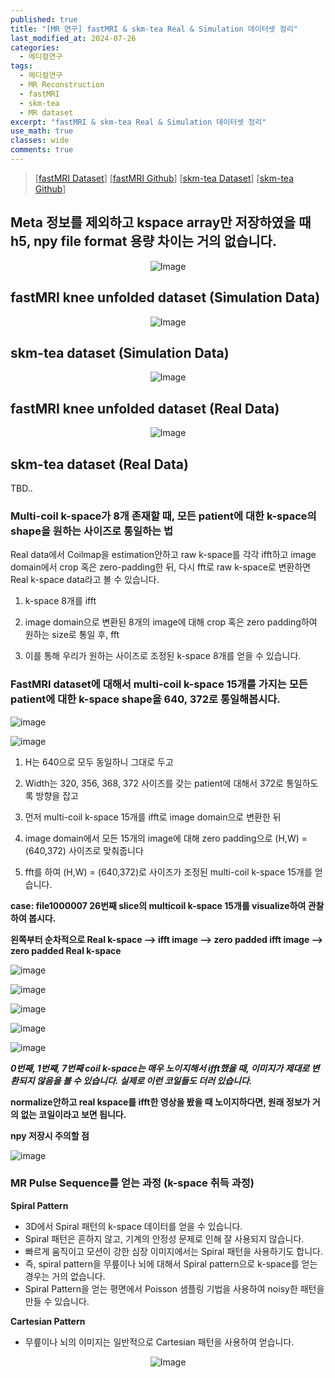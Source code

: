 ```yaml
---
published: true
title: "[MR 연구] fastMRI & skm-tea Real & Simulation 데이터셋 정리"
last_modified_at: 2024-07-26
categories:
  - 메디컬연구
tags:
  - 메디컬연구
  - MR Reconstruction
  - fastMRI
  - skm-tea
  - MR dataset
excerpt: "fastMRI & skm-tea Real & Simulation 데이터셋 정리"
use_math: true
classes: wide
comments: true
---
```


> [[fastMRI Dataset](https://fastmri.med.nyu.edu/)] [[fastMRI Github](https://github.com/facebookresearch/fastMRI?tab=readme-ov-file)] [[skm-tea Dataset](https://stanfordaimi.azurewebsites.net/datasets/4aaeafb9-c6e6-4e3c-9188-3aaaf0e0a9e7)] [[skm-tea Github](https://github.com/StanfordMIMI/skm-tea)]

## Meta 정보를 제외하고 kspace array만 저장하였을 때 h5, npy file format 용량 차이는 거의 없습니다.

<p align="center">
  <img src="https://github.com/sandokim/sandokim.github.io/assets/74639652/3917d328-bd68-4920-88b8-256d5e11fdd2" alt="Image">
</p>

## fastMRI knee unfolded dataset (Simulation Data)
<p align="center">
  <img src="https://github.com/sandokim/sandokim.github.io/assets/74639652/4c4c30fd-2699-47c4-a74b-3326cf83bd36" alt="Image">
</p>

## skm-tea dataset (Simulation Data)
<p align="center">
  <img src="https://github.com/sandokim/sandokim.github.io/assets/74639652/9ab4e0ba-1d13-4a94-befa-c7915972d6cb" alt="Image">
</p>

## fastMRI knee unfolded dataset (Real Data)

<p align="center">
  <img src="https://github.com/sandokim/sandokim.github.io/assets/74639652/64068b39-49c7-4819-b4fb-b9cd051c1df7" alt="Image">
</p>

## skm-tea dataset (Real Data)

TBD..

### Multi-coil k-space가 8개 존재할 때, 모든 patient에 대한 k-space의 shape을 원하는 사이즈로 통일하는 법

Real data에서 Coilmap을 estimation안하고 raw k-space를 각각 ifft하고 image domain에서 crop 혹은 zero-padding한 뒤, 다시 fft로 raw k-space로 변환하면 Real k-space data라고 볼 수 있습니다.

1) k-space 8개를 ifft
   
2) image domain으로 변환된 8개의 image에 대해 crop 혹은 zero padding하여 원하는 size로 통일 후, fft

3) 이를 통해 우리가 원하는 사이즈로 조정된 k-space 8개를 얻을 수 있습니다.

### FastMRI dataset에 대해서 multi-coil k-space 15개를 가지는 모든 patient에 대한 k-space shape을 640, 372로 통일해봅시다.

![image](https://github.com/sandokim/sandokim.github.io/assets/74639652/991e712d-e89b-4fd0-b21b-b449d0af7e1a)

![image](https://github.com/sandokim/sandokim.github.io/assets/74639652/909ed9aa-45b7-4849-ad83-0bafb9e6dbac)

1) H는 640으로 모두 동일하니 그대로 두고
   
2) Width는 320, 356, 368, 372 사이즈를 갖는 patient에 대해서 372로 통일하도록 방향을 잡고
   
3) 먼저 multi-coil k-space 15개를 ifft로 image domain으로 변환한 뒤
   
4) image domain에서 모든 15개의 image에 대해 zero padding으로 (H,W) = (640,372) 사이즈로 맞춰줍니다
   
5) fft를 하여 (H,W) = (640,372)로 사이즈가 조정된 multi-coil k-space 15개를 얻습니다.

**case: file1000007 26번째 slice의 multicoil k-space 15개를 visualize하여 관찰하여 봅시다.**

**왼쪽부터 순차적으로 Real k-space --> ifft image --> zero padded ifft image --> zero padded Real k-space**

![image](https://github.com/sandokim/sandokim.github.io/assets/74639652/5b2cfae2-3f88-4f47-8673-308cda9ad018)

![image](https://github.com/sandokim/sandokim.github.io/assets/74639652/a644c2da-60ae-465c-a8ec-b2b280387719)

![image](https://github.com/sandokim/sandokim.github.io/assets/74639652/15682ef0-7a88-4f10-b3cc-ecd83866d15f)

![image](https://github.com/sandokim/sandokim.github.io/assets/74639652/1ce37557-8814-44c3-89f3-a847461b0140)

![image](https://github.com/sandokim/sandokim.github.io/assets/74639652/533924d2-0414-44e9-ad46-8917656c4c47)

***0번째, 1번쨰, 7번째 coil k-space는 매우 노이지해서 ifft했을 때, 이미지가 제대로 변환되지 않음을 볼 수 있습니다. 실제로 이런 코일들도 더러 있습니다.***

**normalize안하고 real kspace를 ifft한 영상을 봤을 때 노이지하다면, 원래 정보가 거의 없는 코일이라고 보면 됩니다.**


**npy 저장시 주의할 점**

![image](https://github.com/sandokim/sandokim.github.io/assets/74639652/d99fb4bf-e95a-4900-bf41-108be6b14004)

### MR Pulse Sequence를 얻는 과정 (k-space 취득 과정)

**Spiral Pattern**
- 3D에서 Spiral 패턴의 k-space 데이터를 얻을 수 있습니다.
- Spiral 패턴은 흔하지 않고, 기계의 안정성 문제로 인해 잘 사용되지 않습니다.
- 빠르게 움직이고 모션이 강한 심장 이미지에서는 Spiral 패턴을 사용하기도 합니다.
- 즉, spiral pattern을 무릎이나 뇌에 대해서 Spiral pattern으로 k-space를 얻는 경우는 거의 없습니다.
- Spiral Pattern을 얻는 평면에서 Poisson 샘플링 기법을 사용하여 noisy한 패턴을 만들 수 있습니다.
  
**Cartesian Pattern**
- 무릎이나 뇌의 이미지는 일반적으로 Cartesian 패턴을 사용하여 얻습니다.

<p align="center">
  <img src="https://github.com/sandokim/sandokim.github.io/assets/74639652/3a6f27cb-0906-4d85-9b62-bc979946dffe" alt="Image">
</p>
